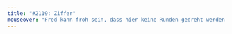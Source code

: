 ```yaml
---
title: "#2119: Ziffer"
mouseover: "Fred kann froh sein, dass hier keine Runden gedreht werden."
---
```


